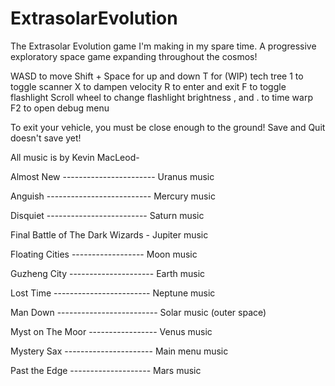 # ExtrasolarEvolution
The Extrasolar Evolution game I'm making in my spare time. A progressive exploratory space game expanding throughout the cosmos!

WASD to move
Shift + Space for up and down
T for (WIP) tech tree
1 to toggle scanner
X to dampen velocity
R to enter and exit
F to toggle flashlight
Scroll wheel to change flashlight brightness
, and . to time warp
F2 to open debug menu

To exit your vehicle, you must be close enough to the ground!
Save and Quit doesn't save yet!

All music is by Kevin MacLeod-

Almost New ----------------------- Uranus music

Anguish -------------------------- Mercury music

Disquiet ------------------------- Saturn music

Final Battle of The Dark Wizards - Jupiter music

Floating Cities ------------------ Moon music

Guzheng City --------------------- Earth music

Lost Time ------------------------ Neptune music

Man Down ------------------------- Solar music (outer space)

Myst on The Moor ----------------- Venus music

Mystery Sax ---------------------- Main menu music

Past the Edge -------------------- Mars music

